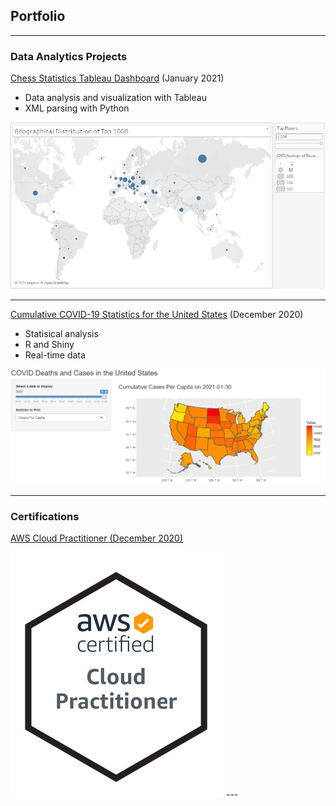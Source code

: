 ## Portfolio

---

### Data Analytics Projects

[Chess Statistics Tableau Dashboard](vanvurenl1.github.io/ChessStats) (January 2021)

* Data analysis and visualization with Tableau
* XML parsing with Python

<img src="images/top_players_per_country.PNG?raw=true"/>

---
[Cumulative COVID-19 Statistics for the United States](vanvurenl1.github.io/COVIDMap) (December 2020)

* Statisical analysis
* R and Shiny
* Real-time data

<img src="images/shinyappdemo.PNG?raw=true"/>

---

### Certifications

[AWS Cloud Practitioner (December 2020)](vanvurenl1.github.io/AWSCertification)

<img src="images/cloudpractitioner.PNG?raw=true"/>
---
<!-- 
I'm grateful for Github user evanca for the forked template to complete this page. 
Here's the link to the template: https://github.com/evanca/quick-portfolio 
-->
